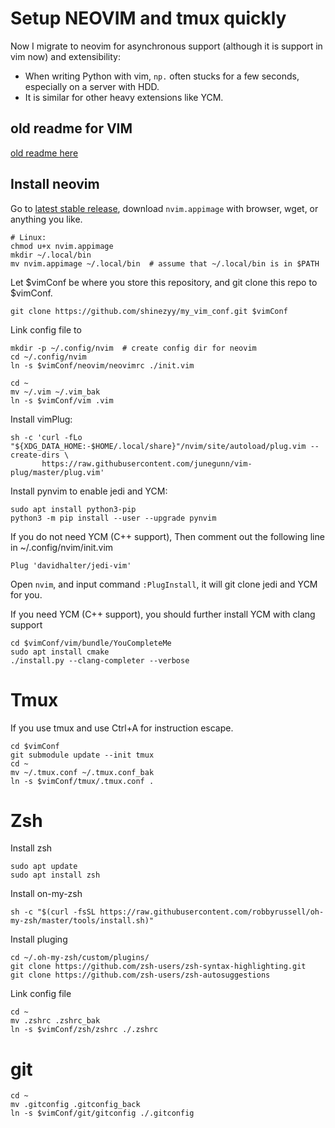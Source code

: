 # Setup NEOVIM and tmux quickly

Now I migrate to neovim for asynchronous support (although it is support in vim now) and extensibility:
- When writing Python with vim, `np.` often stucks for a few seconds, especially on a server with HDD.
- It is similar for other heavy extensions like YCM.

## old readme for VIM
[old readme here](old_README.md)

## Install neovim

Go to [latest stable release](https://github.com/neovim/neovim/releases/latest),
download `nvim.appimage` with browser, wget, or anything you like.
``` shell
# Linux:
chmod u+x nvim.appimage
mkdir ~/.local/bin
mv nvim.appimage ~/.local/bin  # assume that ~/.local/bin is in $PATH
```

Let $vimConf be where you store this repository, and git clone this repo to
$vimConf.
``` shell
git clone https://github.com/shinezyy/my_vim_conf.git $vimConf
```

Link config file to
``` shell
mkdir -p ~/.config/nvim  # create config dir for neovim
cd ~/.config/nvim
ln -s $vimConf/neovim/neovimrc ./init.vim

cd ~
mv ~/.vim ~/.vim_bak
ln -s $vimConf/vim .vim
```

Install vimPlug:
``` shell
sh -c 'curl -fLo "${XDG_DATA_HOME:-$HOME/.local/share}"/nvim/site/autoload/plug.vim --create-dirs \
       https://raw.githubusercontent.com/junegunn/vim-plug/master/plug.vim'
```

Install pynvim to enable jedi and YCM:
``` shell
sudo apt install python3-pip
python3 -m pip install --user --upgrade pynvim
```


If you do not need YCM (C++ support),
Then comment out the following line in ~/.config/nvim/init.vim
```
Plug 'davidhalter/jedi-vim'
```

Open `nvim`, and input command `:PlugInstall`, it will git clone jedi and YCM for you.

If you need YCM (C++ support), you should further install YCM with clang support
``` shell
cd $vimConf/vim/bundle/YouCompleteMe
sudo apt install cmake
./install.py --clang-completer --verbose
```

# Tmux

If you use tmux and use Ctrl+A for instruction escape.

```
cd $vimConf
git submodule update --init tmux
cd ~
mv ~/.tmux.conf ~/.tmux.conf_bak
ln -s $vimConf/tmux/.tmux.conf .
```

# Zsh
Install zsh
```
sudo apt update
sudo apt install zsh
```

Install on-my-zsh
```
sh -c "$(curl -fsSL https://raw.githubusercontent.com/robbyrussell/oh-my-zsh/master/tools/install.sh)"
```

Install pluging
```
cd ~/.oh-my-zsh/custom/plugins/
git clone https://github.com/zsh-users/zsh-syntax-highlighting.git
git clone https://github.com/zsh-users/zsh-autosuggestions
```

Link config file
```
cd ~
mv .zshrc .zshrc_bak
ln -s $vimConf/zsh/zshrc ./.zshrc
```

# git
```
cd ~
mv .gitconfig .gitconfig_back
ln -s $vimConf/git/gitconfig ./.gitconfig
```
